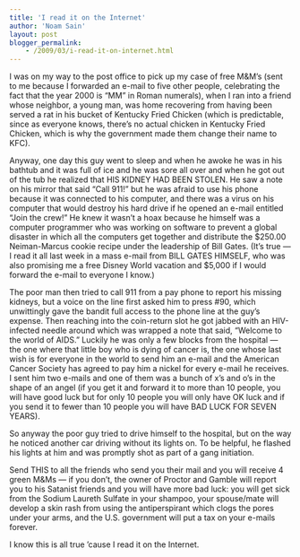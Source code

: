 ```yaml
---
title: 'I read it on the Internet'
author: 'Noam Sain'
layout: post
blogger_permalink:
    - /2009/03/i-read-it-on-internet.html
---
```


I was on my way to the post office to pick up my case of free M&amp;M’s (sent to me because I forwarded an e-mail to five other people, celebrating the fact that the year 2000 is “MM” in Roman numerals), when I ran into a friend whose neighbor, a young man, was home recovering from having been served a rat in his bucket of Kentucky Fried Chicken (which is predictable, since as everyone knows, there’s no actual chicken in Kentucky Fried Chicken, which is why the government made them change their name to KFC).

Anyway, one day this guy went to sleep and when he awoke he was in his bathtub and it was full of ice and he was sore all over and when he got out of the tub he realized that HIS KIDNEY HAD BEEN STOLEN. He saw a note on his mirror that said “Call 911!” but he was afraid to use his phone because it was connected to his computer, and there was a virus on his computer that would destroy his hard drive if he opened an e-mail entitled “Join the crew!” He knew it wasn’t a hoax because he himself was a computer programmer who was working on software to prevent a global disaster in which all the computers get together and distribute the $250.00 Neiman-Marcus cookie recipe under the leadership of Bill Gates. (It’s true — I read it all last week in a mass e-mail from BILL GATES HIMSELF, who was also promising me a free Disney World vacation and $5,000 if I would forward the e-mail to everyone I know.)

The poor man then tried to call 911 from a pay phone to report his missing kidneys, but a voice on the line first asked him to press #90, which unwittingly gave the bandit full access to the phone line at the guy’s expense. Then reaching into the coin-return slot he got jabbed with an HIV-infected needle around which was wrapped a note that said, “Welcome to the world of AIDS.” Luckily he was only a few blocks from the hospital — the one where that little boy who is dying of cancer is, the one whose last wish is for everyone in the world to send him an e-mail and the American Cancer Society has agreed to pay him a nickel for every e-mail he receives. I sent him two e-mails and one of them was a bunch of x’s and o’s in the shape of an angel (if you get it and forward it to more than 10 people, you will have good luck but for only 10 people you will only have OK luck and if you send it to fewer than 10 people you will have BAD LUCK FOR SEVEN YEARS).

So anyway the poor guy tried to drive himself to the hospital, but on the way he noticed another car driving without its lights on. To be helpful, he flashed his lights at him and was promptly shot as part of a gang initiation.

Send THIS to all the friends who send you their mail and you will receive 4 green M&amp;Ms — if you don’t, the owner of Proctor and Gamble will report you to his Satanist friends and you will have more bad luck: you will get sick from the Sodium Laureth Sulfate in your shampoo, your spouse/mate will develop a skin rash from using the antiperspirant which clogs the pores under your arms, and the U.S. government will put a tax on your e-mails forever.

I know this is all true ’cause I read it on the Internet.